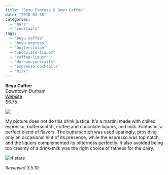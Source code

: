 ```yaml
---
title: "Beyu Express @ Beyu Caffee"
date: "2010-03-16"
categories:
  - "bars"
  - "cocktails"
tags:
  - "beyu-caffee"
  - "beyu-express"
  - "butterscotch"
  - "chocolate-liquor"
  - "coffee-liquor"
  - "durham-cocktails"
  - "espresso-cocktails"
  - "milk"
---
```


**Beyu Caffee**\
Downtown Durham\
[Website](http://www.beyucaffe.com/)\
$6.75

![](https://thegourmez-wpmedia.s3.amazonaws.com/2024/07/beyu1.jpg)

My picture does not do this drink justice. It's a martini made with chilled espresso, butterscotch, coffee and chocolate liquors, and milk. Fantastic, a perfect blend of flavors. The butterscotch was used sparingly, providing only an occasional hint of its presence, while the espresso was top notch, and the liquors complemented its bitterness perfectly. It also avoided being too creamy of a drink-milk was the right choice of fatness for the dairy.




<div class="caption">

![4 stars](http://s3.amazonaws.com/thegourmez-wpmedia/2009/02/rating_truffle1.gif "rating_truffle1")</div>


_Reviewed 3.5.10._
